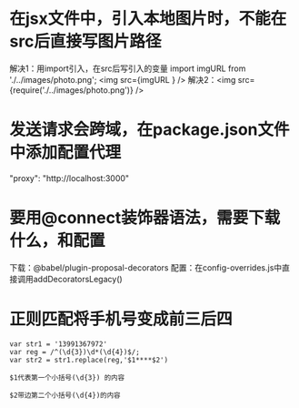 # 在jsx文件中，引入本地图片时，不能在src后直接写图片路径
解决1：用import引入，在src后写引入的变量
  import imgURL from './../images/photo.png';
  <img src={imgURL } />
解决2：<img src={require('./../images/photo.png')} />
  

# 发送请求会跨域，在package.json文件中添加配置代理
"proxy": "http://localhost:3000" 


# 要用@connect装饰器语法，需要下载什么，和配置
  下载：@babel/plugin-proposal-decorators
  配置：在config-overrides.js中直接调用addDecoratorsLegacy()


# 正则匹配将手机号变成前三后四
    var str1 = '13991367972'
    var reg = /^(\d{3})\d*(\d{4})$/;
    var str2 = str1.replace(reg,'$1****$2')

    $1代表第一个小括号(\d{3}) 的内容

    $2带边第二个小括号(\d{4})的内容
